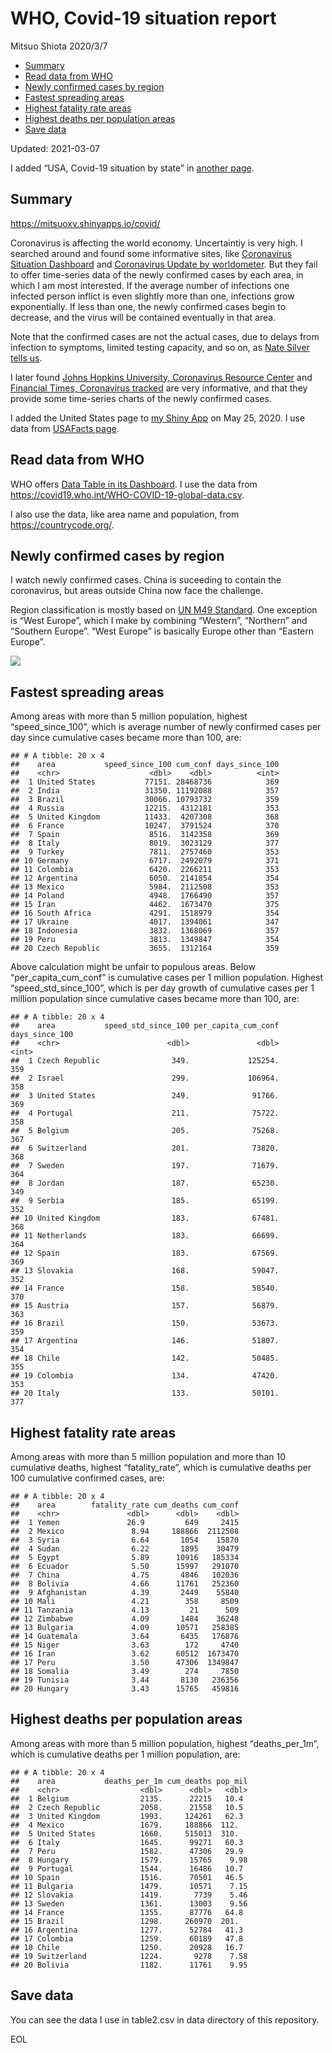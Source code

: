 WHO, Covid-19 situation report
================
Mitsuo Shiota
2020/3/7

-   [Summary](#summary)
-   [Read data from WHO](#read-data-from-who)
-   [Newly confirmed cases by region](#newly-confirmed-cases-by-region)
-   [Fastest spreading areas](#fastest-spreading-areas)
-   [Highest fatality rate areas](#highest-fatality-rate-areas)
-   [Highest deaths per population
    areas](#highest-deaths-per-population-areas)
-   [Save data](#save-data)

Updated: 2021-03-07

I added “USA, Covid-19 situation by state” in [another page](USA.md).

## Summary

<https://mitsuoxv.shinyapps.io/covid/>

Coronavirus is affecting the world economy. Uncertaintiy is very high. I
searched around and found some informative sites, like [Coronavirus
Situation
Dashboard](https://who.maps.arcgis.com/apps/opsdashboard/index.html#/c88e37cfc43b4ed3baf977d77e4a0667)
and [Coronavirus Update by
worldometer](https://www.worldometers.info/coronavirus/). But they fail
to offer time-series data of the newly confirmed cases by each area, in
which I am most interested. If the average number of infections one
infected person inflict is even slightly more than one, infections grow
exponentially. If less than one, the newly confirmed cases begin to
decrease, and the virus will be contained eventually in that area.

Note that the confirmed cases are not the actual cases, due to delays
from infection to symptoms, limited testing capacity, and so on, as
[Nate Silver tells
us](https://fivethirtyeight.com/features/coronavirus-case-counts-are-meaningless/).

I later found [Johns Hopkins University, Coronavirus Resource
Center](https://coronavirus.jhu.edu/) and [Financial Times, Coronavirus
tracked](https://www.ft.com/content/a26fbf7e-48f8-11ea-aeb3-955839e06441)
are very informative, and that they provide some time-series charts of
the newly confirmed cases.

I added the United States page to [my Shiny
App](https://mitsuoxv.shinyapps.io/covid/) on May 25, 2020. I use data
from [USAFacts
page](https://usafacts.org/visualizations/coronavirus-covid-19-spread-map/).

## Read data from WHO

WHO offers [Data Table in its Dashboard](https://covid19.who.int/table).
I use the data from
<https://covid19.who.int/WHO-COVID-19-global-data.csv>.

I also use the data, like area name and population, from
<https://countrycode.org/>.

## Newly confirmed cases by region

I watch newly confirmed cases. China is suceeding to contain the
coronavirus, but areas outside China now face the challenge.

Region classification is mostly based on [UN M49
Standard](https://unstats.un.org/unsd/methodology/m49/). One exception
is “West Europe”, which I make by combining “Western”, “Northern” and
“Southern Europe”. “West Europe” is basically Europe other than “Eastern
Europe”.

![](README_files/figure-gfm/chart-1.png)<!-- -->

## Fastest spreading areas

Among areas with more than 5 million population, highest
“speed\_since\_100”, which is average number of newly confirmed cases
per day since cumulative cases became more than 100, are:

    ## # A tibble: 20 x 4
    ##    area           speed_since_100 cum_conf days_since_100
    ##    <chr>                    <dbl>    <dbl>          <int>
    ##  1 United States           77151. 28468736            369
    ##  2 India                   31350. 11192088            357
    ##  3 Brazil                  30066. 10793732            359
    ##  4 Russia                  12215.  4312181            353
    ##  5 United Kingdom          11433.  4207308            368
    ##  6 France                  10247.  3791524            370
    ##  7 Spain                    8516.  3142358            369
    ##  8 Italy                    8019.  3023129            377
    ##  9 Turkey                   7811.  2757460            353
    ## 10 Germany                  6717.  2492079            371
    ## 11 Colombia                 6420.  2266211            353
    ## 12 Argentina                6050.  2141854            354
    ## 13 Mexico                   5984.  2112508            353
    ## 14 Poland                   4948.  1766490            357
    ## 15 Iran                     4462.  1673470            375
    ## 16 South Africa             4291.  1518979            354
    ## 17 Ukraine                  4017.  1394061            347
    ## 18 Indonesia                3832.  1368069            357
    ## 19 Peru                     3813.  1349847            354
    ## 20 Czech Republic           3655.  1312164            359

Above calculation might be unfair to populous areas. Below
“per\_capita\_cum\_conf” is cumulative cases per 1 million population.
Highest “speed\_std\_since\_100”, which is per day growth of cumulative
cases per 1 million population since cumulative cases became more than
100, are:

    ## # A tibble: 20 x 4
    ##    area           speed_std_since_100 per_capita_cum_conf days_since_100
    ##    <chr>                        <dbl>               <dbl>          <int>
    ##  1 Czech Republic                349.             125254.            359
    ##  2 Israel                        299.             106964.            358
    ##  3 United States                 249.              91766.            369
    ##  4 Portugal                      211.              75722.            358
    ##  5 Belgium                       205.              75268.            367
    ##  6 Switzerland                   201.              73820.            368
    ##  7 Sweden                        197.              71679.            364
    ##  8 Jordan                        187.              65230.            349
    ##  9 Serbia                        185.              65199.            352
    ## 10 United Kingdom                183.              67481.            368
    ## 11 Netherlands                   183.              66699.            364
    ## 12 Spain                         183.              67569.            369
    ## 13 Slovakia                      168.              59047.            352
    ## 14 France                        158.              58540.            370
    ## 15 Austria                       157.              56879.            363
    ## 16 Brazil                        150.              53673.            359
    ## 17 Argentina                     146.              51807.            354
    ## 18 Chile                         142.              50485.            355
    ## 19 Colombia                      134.              47420.            353
    ## 20 Italy                         133.              50101.            377

## Highest fatality rate areas

Among areas with more than 5 million population and more than 10
cumulative deaths, highest “fatality\_rate”, which is cumulative deaths
per 100 cumulative confirmed cases, are:

    ## # A tibble: 20 x 4
    ##    area        fatality_rate cum_deaths cum_conf
    ##    <chr>               <dbl>      <dbl>    <dbl>
    ##  1 Yemen               26.9         649     2415
    ##  2 Mexico               8.94     188866  2112508
    ##  3 Syria                6.64       1054    15870
    ##  4 Sudan                6.22       1895    30479
    ##  5 Egypt                5.89      10916   185334
    ##  6 Ecuador              5.50      15997   291070
    ##  7 China                4.75       4846   102036
    ##  8 Bolivia              4.66      11761   252360
    ##  9 Afghanistan          4.39       2449    55840
    ## 10 Mali                 4.21        358     8509
    ## 11 Tanzania             4.13         21      509
    ## 12 Zimbabwe             4.09       1484    36248
    ## 13 Bulgaria             4.09      10571   258385
    ## 14 Guatemala            3.64       6435   176876
    ## 15 Niger                3.63        172     4740
    ## 16 Iran                 3.62      60512  1673470
    ## 17 Peru                 3.50      47306  1349847
    ## 18 Somalia              3.49        274     7850
    ## 19 Tunisia              3.44       8130   236356
    ## 20 Hungary              3.43      15765   459816

## Highest deaths per population areas

Among areas with more than 5 million population, highest
“deaths\_per\_1m”, which is cumulative deaths per 1 million population,
are:

    ## # A tibble: 20 x 4
    ##    area           deaths_per_1m cum_deaths pop_mil
    ##    <chr>                  <dbl>      <dbl>   <dbl>
    ##  1 Belgium                2135.      22215   10.4 
    ##  2 Czech Republic         2058.      21558   10.5 
    ##  3 United Kingdom         1993.     124261   62.3 
    ##  4 Mexico                 1679.     188866  112.  
    ##  5 United States          1660.     515013  310.  
    ##  6 Italy                  1645.      99271   60.3 
    ##  7 Peru                   1582.      47306   29.9 
    ##  8 Hungary                1579.      15765    9.98
    ##  9 Portugal               1544.      16486   10.7 
    ## 10 Spain                  1516.      70501   46.5 
    ## 11 Bulgaria               1479.      10571    7.15
    ## 12 Slovakia               1419.       7739    5.46
    ## 13 Sweden                 1361.      13003    9.56
    ## 14 France                 1355.      87776   64.8 
    ## 15 Brazil                 1298.     260970  201.  
    ## 16 Argentina              1277.      52784   41.3 
    ## 17 Colombia               1259.      60189   47.8 
    ## 18 Chile                  1250.      20928   16.7 
    ## 19 Switzerland            1224.       9278    7.58
    ## 20 Bolivia                1182.      11761    9.95

## Save data

You can see the data I use in table2.csv in data directory of this
repository.

EOL

